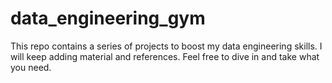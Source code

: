 # data_engineering_gym

This repo contains a series of projects to boost my data engineering skills. I will keep adding material
and references. Feel free to dive in and take what you need. 

